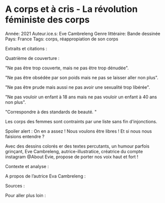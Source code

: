 # A corps et à cris - La révolution féministe des corps

Année: 2021
Auteur.ice.s: Eve Cambreleng
Genre littéraire: Bande dessinée
Pays: France
Tags: corps, réappropiation de son corps

Extraits et citations :

Quatrième de couverture : 

"Ne pas être trop couverte, mais ne pas être trop dénudée". 

"Ne pas être obsédée par son poids mais ne pas se laisser aller non plus". 

"Ne pas être prude mais aussi ne pas avoir une sexualité trop libérée". 

"Ne pas vouloir un enfant à 18 ans mais ne pas vouloir un enfant à 40 ans non plus". 

"Correspondre à des standards de beauté. "

Les corps des femmes sont contraints par une liste sans fin d'injonctions. 

Spoiler alert : On en a assez ! Nous voulons être libres ! Et si nous nous faisions entendre ? 

Avec des dessins colorés er des textes percutants, un humour parfois grinçant, Eve Cambreleng, autrice-illustratice, créatrice du compte instagram @About Evie, propose de porter nos voix haut et fort !

Contexte et analyse : 

A propos de l’autrice Eva Cambreleng : 

Sources : 

Pour aller plus loin :